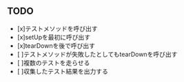 ## TODO
- [x]テストメソッドを呼び出す
- [x]setUpを最初に呼び出す
- [x]tearDownを後で呼び出す
- [ ]テストメソッドが失敗したとしてもtearDownを呼び出す
- [ ]複数のテストを走らせる
- [ ]収集したテスト結果を出力する